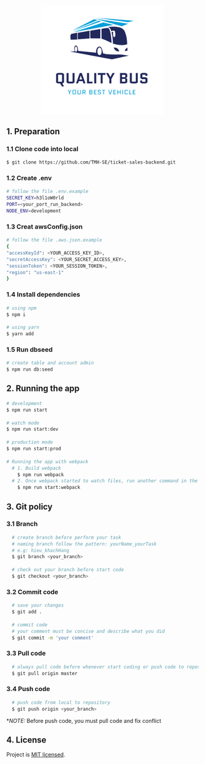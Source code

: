 <p align="center">
  <img src="assets/images/logo.png" width="320" alt="Logo" />
</p>

## 1. Preparation

### 1.1 Clone code into local

```bash
$ git clone https://github.com/TMH-SE/ticket-sales-backend.git
```

### 1.2 Create .env

```bash
# follow the file .env.example
SECRET_KEY=h3l1oW0rld
PORT=<your_port_run_backend>
NODE_ENV=development
```

### 1.3 Creat awsConfig.json

```bash
# follow the file .aws.json.example
{
"accessKeyId": <YOUR_ACCESS_KEY_ID>,
"secretAccessKey": <YOUR_SECRET_ACCESS_KEY>,
"sessionToken": <YOUR_SESSION_TOKEN>,
"region": "us-east-1"
}
```

### 1.4 Install dependencies

```bash
# using npm
$ npm i

# using yarn
$ yarn add
```

### 1.5 Run dbseed

```bash
# create table and account admin
$ npm run db:seed
```

## 2. Running the app

```bash
# development
$ npm run start

# watch mode
$ npm run start:dev

# production mode
$ npm run start:prod

# Running the app with webpack
  # 1. Build webpack
    $ npm run webpack
  # 2. Once webpack started to watch files, run another command in the another command line window:
    $ npm run start:webpack
```

## 3. Git policy

### 3.1 Branch

```bash
  # create branch before perform your task
  # naming branch follow the pattern: yourName_yourTask
  # e.g: hieu_khachHang
  $ git branch <your_branch>

  # check out your branch before start code
  $ git checkout <your_branch>
```

### 3.2 Commit code

```bash
  # save your changes
  $ git add .

  # commit code
  # your comment must be concise and describe what you did
  $ git commit -m 'your comment'
```

### 3.3 Pull code

```bash
  # always pull code before whenever start coding or push code to repository
  $ git pull origin master
```

### 3.4 Push code

```bash
  # push code from local to repository
  $ git push origin <your_branch>
```

\*_*NOTE:*_ Before push code, you must pull code and fix conflict

## 4. License

Project is [MIT licensed](LICENSE).
